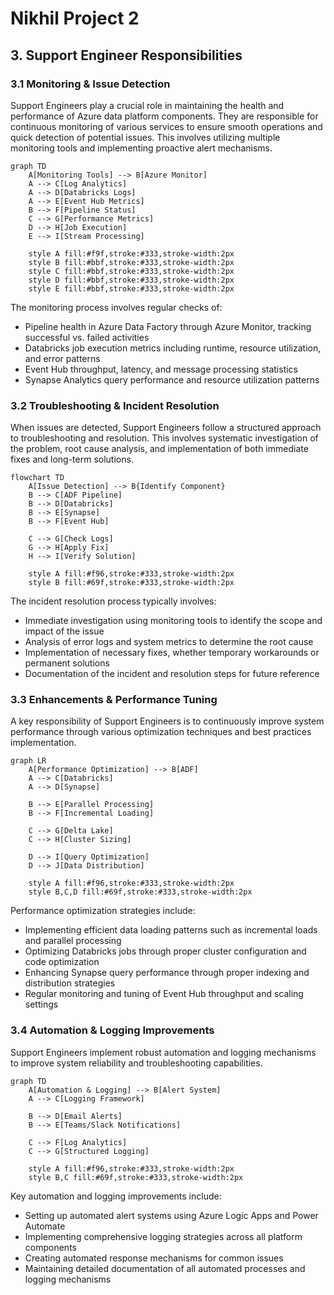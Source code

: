# Nikhil Project 2

## 3. Support Engineer Responsibilities

### 3.1 Monitoring & Issue Detection

Support Engineers play a crucial role in maintaining the health and performance of Azure data platform components. They are responsible for continuous monitoring of various services to ensure smooth operations and quick detection of potential issues. This involves utilizing multiple monitoring tools and implementing proactive alert mechanisms.

```mermaid
graph TD
    A[Monitoring Tools] --> B[Azure Monitor]
    A --> C[Log Analytics]
    A --> D[Databricks Logs]
    A --> E[Event Hub Metrics]
    B --> F[Pipeline Status]
    C --> G[Performance Metrics]
    D --> H[Job Execution]
    E --> I[Stream Processing]
    
    style A fill:#f9f,stroke:#333,stroke-width:2px
    style B fill:#bbf,stroke:#333,stroke-width:2px
    style C fill:#bbf,stroke:#333,stroke-width:2px
    style D fill:#bbf,stroke:#333,stroke-width:2px
    style E fill:#bbf,stroke:#333,stroke-width:2px

```

The monitoring process involves regular checks of:

- Pipeline health in Azure Data Factory through Azure Monitor, tracking successful vs. failed activities
- Databricks job execution metrics including runtime, resource utilization, and error patterns
- Event Hub throughput, latency, and message processing statistics
- Synapse Analytics query performance and resource utilization patterns

### 3.2 Troubleshooting & Incident Resolution

When issues are detected, Support Engineers follow a structured approach to troubleshooting and resolution. This involves systematic investigation of the problem, root cause analysis, and implementation of both immediate fixes and long-term solutions.

```mermaid
flowchart TD
    A[Issue Detection] --> B{Identify Component}
    B --> C[ADF Pipeline]
    B --> D[Databricks]
    B --> E[Synapse]
    B --> F[Event Hub]
    
    C --> G[Check Logs]
    G --> H[Apply Fix]
    H --> I[Verify Solution]
    
    style A fill:#f96,stroke:#333,stroke-width:2px
    style B fill:#69f,stroke:#333,stroke-width:2px

```

The incident resolution process typically involves:

- Immediate investigation using monitoring tools to identify the scope and impact of the issue
- Analysis of error logs and system metrics to determine the root cause
- Implementation of necessary fixes, whether temporary workarounds or permanent solutions
- Documentation of the incident and resolution steps for future reference

### 3.3 Enhancements & Performance Tuning

A key responsibility of Support Engineers is to continuously improve system performance through various optimization techniques and best practices implementation.

```mermaid
graph LR
    A[Performance Optimization] --> B[ADF]
    A --> C[Databricks]
    A --> D[Synapse]
    
    B --> E[Parallel Processing]
    B --> F[Incremental Loading]
    
    C --> G[Delta Lake]
    C --> H[Cluster Sizing]
    
    D --> I[Query Optimization]
    D --> J[Data Distribution]
    
    style A fill:#f96,stroke:#333,stroke-width:2px
    style B,C,D fill:#69f,stroke:#333,stroke-width:2px

```

Performance optimization strategies include:

- Implementing efficient data loading patterns such as incremental loads and parallel processing
- Optimizing Databricks jobs through proper cluster configuration and code optimization
- Enhancing Synapse query performance through proper indexing and distribution strategies
- Regular monitoring and tuning of Event Hub throughput and scaling settings

### 3.4 Automation & Logging Improvements

Support Engineers implement robust automation and logging mechanisms to improve system reliability and troubleshooting capabilities.

```mermaid
graph TD
    A[Automation & Logging] --> B[Alert System]
    A --> C[Logging Framework]
    
    B --> D[Email Alerts]
    B --> E[Teams/Slack Notifications]
    
    C --> F[Log Analytics]
    C --> G[Structured Logging]
    
    style A fill:#f96,stroke:#333,stroke-width:2px
    style B,C fill:#69f,stroke:#333,stroke-width:2px

```

Key automation and logging improvements include:

- Setting up automated alert systems using Azure Logic Apps and Power Automate
- Implementing comprehensive logging strategies across all platform components
- Creating automated response mechanisms for common issues
- Maintaining detailed documentation of all automated processes and logging mechanisms
